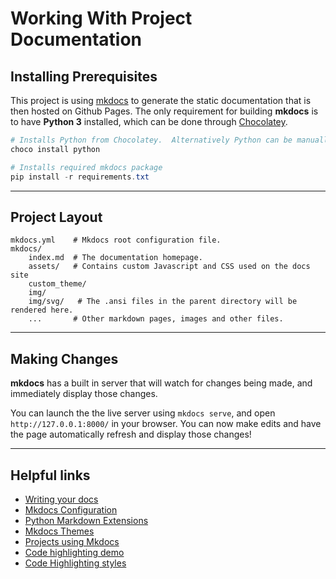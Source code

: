 # Working With Project Documentation

## Installing Prerequisites

This project is using [mkdocs](https://www.mkdocs.org) to generate the static documentation that is then hosted on Github Pages. The only requirement for building **mkdocs** is to have **Python 3** installed, which can be done through [Chocolatey](https://community.chocolatey.org/packages/python).

```powershell
# Installs Python from Chocolatey.  Alternatively Python can be manually installed.
choco install python

# Installs required mkdocs package
pip install -r requirements.txt
```

---

## Project Layout

    mkdocs.yml    # Mkdocs root configuration file.
    mkdocs/
        index.md  # The documentation homepage.
        assets/   # Contains custom Javascript and CSS used on the docs site
        custom_theme/
    	img/
    	img/svg/   # The .ansi files in the parent directory will be rendered here.
        ...       # Other markdown pages, images and other files.

---

## Making Changes

**mkdocs** has a built in server that will watch for changes being made, and immediately display those changes.

You can launch the the live server using `mkdocs serve`, and open `http://127.0.0.1:8000/` in your browser. You can now make edits and have the page automatically refresh and display those changes!

---

## Helpful links

- [Writing your docs](https://www.mkdocs.org/user-guide/writing-your-docs)
- [Mkdocs Configuration](https://www.mkdocs.org/user-guide/configuration)
- [Python Markdown Extensions](https://python-markdown.github.io/extensions/)
- [Mkdocs Themes](https://github.com/mkdocs/mkdocs/wiki/MkDocs-Themes)
- [Projects using Mkdocs](https://github.com/mkdocs/mkdocs/wiki/MkDocs-Users)
- [Code highlighting demo](https://highlightjs.org/static/demo/)
- [Code Highlighting styles](https://github.com/highlightjs/highlight.js/tree/main/src/styles)
